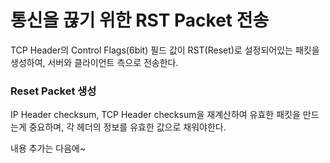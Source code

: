 # 통신을 끊기 위한 RST Packet 전송
TCP Header의 Control Flags(6bit) 필드 값이 RST(Reset)로 설정되어있는 패킷을 생성하여, 서버와 클라이언트 측으로 전송한다.

### Reset Packet 생성
IP Header checksum, TCP Header checksum을 재계산하여 유효한 패킷을 만드는게 중요하며, 각 헤더의 정보를 유효한 값으로 채워야한다.

내용 추가는 다음에~

